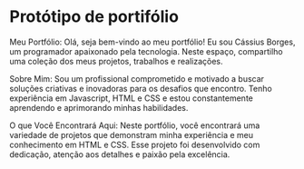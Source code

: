 # Protótipo de portifólio
 
Meu Portfólio:
Olá, seja bem-vindo ao meu portfólio! Eu sou Cássius Borges, um programador apaixonado pela tecnologia. Neste espaço, compartilho uma coleção dos meus projetos, trabalhos e realizações.

Sobre Mim:
Sou um profissional comprometido e motivado a buscar soluções criativas e inovadoras para os desafios que encontro. Tenho experiência em Javascript, HTML e CSS e estou constantemente aprendendo e aprimorando minhas habilidades.

O que Você Encontrará Aqui:
Neste portfólio, você encontrará uma variedade de projetos que demonstram minha experiência e meu conhecimento em HTML e CSS. Esse projeto foi desenvolvido com dedicação, atenção aos detalhes e paixão pela excelência.